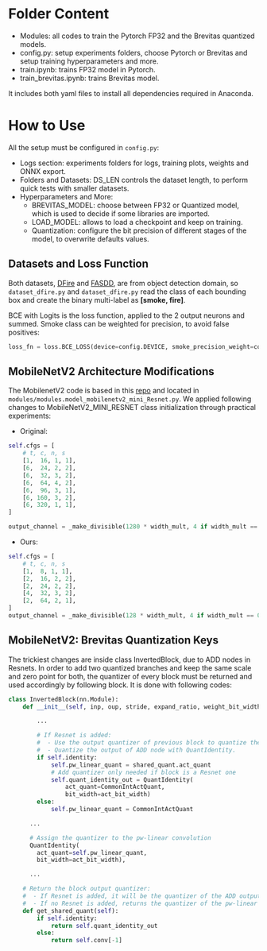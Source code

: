 # Folder Content

- Modules: all codes to train the Pytorch FP32 and the Brevitas quantized models.
- config.py: setup experiments folders, choose Pytorch or Brevitas and setup training hyperparameters and more.
- train.ipynb: trains FP32 model in Pytorch.
- train_brevitas.ipynb: trains Brevitas model.

It includes both yaml files to install all dependencies required in Anaconda.

# How to Use
All the setup must be configured in ```config.py```:
- Logs section: experiments folders for logs, training plots, weights and ONNX export.
- Folders and Datasets: DS_LEN controls the dataset length, to perform quick tests with smaller datasets.
- Hyperparameters and More:
  - BREVITAS_MODEL: choose between FP32 or Quantized model, which is used to decide if some libraries are imported.
  - LOAD_MODEL: allows to load a checkpoint and keep on training.
  - Quantization: configure the bit precision of different stages of the model, to overwrite defaults values.     


## Datasets and Loss Function
Both datasets, [DFire](https://github.com/gaiasd/DFireDataset) and [FASDD](https://github.com/OyamingO/FASDD), are from object detection domain, so ```dataset_dfire.py``` and ```dataset_dfire.py``` read the class of each bounding box and create the binary multi-label as **[smoke, fire]**.

BCE with Logits is the loss function, applied to the 2 output neurons and summed. Smoke class can be weighted for precision, to avoid false positives:
```python
loss_fn = loss.BCE_LOSS(device=config.DEVICE, smoke_precision_weight=config.SMOKE_PRECISION_WEIGHT)
```

## MobileNetV2 Architecture Modifications
The MobilenetV2 code is based in this [repo](https://github.com/d-li14/mobilenetv2.pytorch/blob/master/models/imagenet/mobilenetv2.py) and located in ```modules/modules.model_mobilenetv2_mini_Resnet.py```. We applied following changes to MobileNetV2_MINI_RESNET class initialization through practical experiments:
- Original:
```python
self.cfgs = [
    # t, c, n, s
    [1,  16, 1, 1],
    [6,  24, 2, 2],
    [6,  32, 3, 2],
    [6,  64, 4, 2],
    [6,  96, 3, 1],
    [6, 160, 3, 2],
    [6, 320, 1, 1],
]

output_channel = _make_divisible(1280 * width_mult, 4 if width_mult == 0.1 else 8) if width_mult > 1.0 else 1280
```
- Ours:
```python
self.cfgs = [
    # t, c, n, s
    [1,  8, 1, 1],
    [2,  16, 2, 2],
    [2,  24, 2, 2],
    [4,  32, 3, 2],
    [2,  64, 2, 1],
]
output_channel = _make_divisible(128 * width_mult, 4 if width_mult == 0.1 else 8) if width_mult > 1.0 else 128
```

## MobileNetV2: Brevitas Quantization Keys
The trickiest changes are inside class InvertedBlock, due to ADD nodes in Resnets. In order to add two quantized branches and keep the same scale and zero point for both, the quantizer of every block must be returned and used accordingly by following block. It is done with following codes:
```python
class InvertedBlock(nn.Module):
    def __init__(self, inp, oup, stride, expand_ratio, weight_bit_width, act_bit_width, shared_quant):

        ...

        # If Resnet is added:
        #  - Use the output quantizer of previous block to quantize the output of pw-linear
        #  - Quantize the output of ADD node with QuantIdentity.
        if self.identity:
            self.pw_linear_quant = shared_quant.act_quant
            # Add quantizer only needed if block is a Resnet one
            self.quant_identity_out = QuantIdentity(
                act_quant=CommonIntActQuant,
                bit_width=act_bit_width)
        else:
            self.pw_linear_quant = CommonIntActQuant

      ...

      # Assign the quantizer to the pw-linear convolution
      QuantIdentity(
        act_quant=self.pw_linear_quant,
        bit_width=act_bit_width),

      ...

    # Return the block output quantizer:
    #  - If Resnet is added, it will be the quantizer of the ADD output node.
    #  - If no Resnet is added, returns the quantizer of the pw-linear convolution
    def get_shared_quant(self):
        if self.identity:
            return self.quant_identity_out
        else:
            return self.conv[-1] 
```

